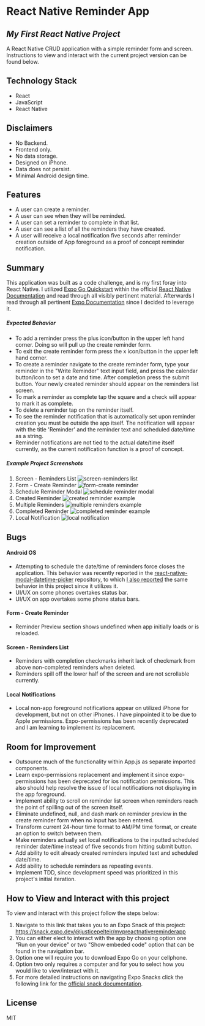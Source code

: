 # React Native Reminder App
## _My First React Native Project_

A React Native CRUD application with a simple reminder form and screen. Instructions to view and interact with the current project version can be found below.

## Technology Stack

- React
- JavaScript
- React Native

## Disclaimers
- No Backend.
- Frontend only.
- No data storage.
- Designed on iPhone.
- Data does not persist.
- Minimal Android design time.

## Features

- A user can create a reminder.
- A user can see when they will be reminded.
- A user can set a reminder to complete in that list.
- A user can see a list of all the reminders they have created.
- A user will receive a local notification five seconds after reminder creation outside of App foreground as a proof of concept reminder notification.

## Summary

This application was built as a code challenge, and is my first foray into React Native. I utilized [Expo Go Quickstart](https://reactnative.dev/docs/environment-setup) within the official [React Native Documentation](https://reactnative.dev/docs/getting-started) and read through all visibly pertinent material. Afterwards I read through all pertinent [Expo Documentation](https://docs.expo.dev/get-started/create-a-new-app/) since I decided to leverage it.

##### Expected Behavior
- To add a reminder press the plus icon/button in the upper left hand corner. Doing so will pull up the create reminder form.
- To exit the create reminder form press the x icon/button in the upper left hand corner.
- To create a reminder navigate to the create reminder form, type your reminder in the "Write Reminder" text input field, and press the calendar button/icon to set a date and time. After completion press the submit button. Your newly created reminder should appear on the reminders list screen.
- To mark a reminder as complete tap the square and a check will appear to mark it as complete.
- To delete a reminder tap on the reminder itself.
- To see the reminder notification that is automatically set upon reminder creation you must be outside the app itself. The notification will appear with the title 'Reminder' and the reminder text and scheduled date/time as a string.
- Reminder notifications are not tied to the actual date/time itself currently, as the current notification function is a proof of concept.

##### Example Project Screenshots

1. Screen - Reminders List
![screen-reminders list](README-IMAGES/memoryz-challenge-reminders-list-screen.png)
2. Form - Create Reminder
![form-create reminder](README-IMAGES/memoryz-challenge-reminder-form.png)
3. Schedule Reminder Modal
![schedule reminder modal](README-IMAGES/memoryz-challenge-schedule-reminder-modal.png)
4. Created Reminder
![created reminder example](README-IMAGES/memoryz-challenge-reminder-example.png)
5. Multiple Reminders
![multiple reminders example](README-IMAGES/memoryz-challenge-multiple-reminders-example.png)
6. Completed Reminder
![completed reminder example](README-IMAGES/memoryz-challenge-completed-reminder-example.png)
7. Local Notification
![local notification](README-IMAGES/memoryz-challenge-local-reminder-notification.png)

## Bugs

#### Android OS
- Attempting to schedule the date/time of reminders force closes the application. This behavior was recently reported in the [react-native-modal-datetime-picker](https://github.com/mmazzarolo/react-native-modal-datetime-picker) repository, to which [I also reported](https://github.com/mmazzarolo/react-native-modal-datetime-picker/issues/662) the same behavior in this project since it utilizes it.
- UI/UX on some phones overtakes status bar.
- UI/UX on app overtakes some phone status bars.

#### Form - Create Reminder
- Reminder Preview section shows undefined when app initially loads or is reloaded.

#### Screen - Reminders List
- Reminders with completion checkmarks inherit lack of checkmark from above non-completed reminders when deleted.
- Reminders spill off the lower half of the screen and are not scrollable currently.

#### Local Notifications
- Local non-app foreground notifications appear on utilized iPhone for development, but not on other iPhones. I have pinpointed it to be due to Apple permissions. Expo-permissions has been recently deprecated and I am learning to implement its replacement.

## Room for Improvement

- Outsource much of the functionality within App.js as separate imported components.
- Learn expo-permissions replacement and implement it since expo-permissions has been deprecated for ios notification permissions. This also should help resolve the issue of local notifications not displaying in the app foreground.
- Implement ability to scroll on reminder list screen when reminders reach the point of spilling out of the screen itself.
- Eliminate undefined, null, and dash mark on reminder preview in the create reminder form when no input has been entered.
- Transform current 24-hour time format to AM/PM time format, or create an option to switch between them.
- Make reminders actually set local notifications to the inputted scheduled reminder date/time instead of five seconds from hitting submit button.
- Add ability to edit already created reminders inputed text and scheduled date/time.
- Add ability to schedule reminders as repeating events.
- Implement TDD, since development speed was prioritized in this project's initial iteration.

## How to View and Interact with this project

To view and interact with this project follow the steps below:

1. Navigate to this link that takes you to an Expo Snack of this project: https://snack.expo.dev/@justicepelteir/mvpreactnativereminderapp
2. You can either elect to interact with the app by choosing option one "Run on your device" or two "Show embeded code" option that can be found in the navigation bar.
3. Option one will require you to download Expo Go on your cellphone.
4. Option two only requires a computer and for you to select how you would like to view/interact with it.
5. For more detailed instructions on navigating Expo Snacks click the following link for the [official snack documentation](https://docs.expo.dev/workflow/snack/).

## License

MIT